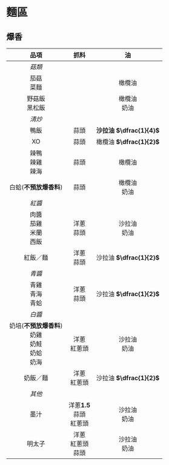 # 麵區

## 爆香

|                              品項                              |               抓料                |              油               |
| :------------------------------------------------------------: | :-------------------------------: | :---------------------------: |
|                             *菇類*                             |                                   |                               |
|                         茄菇<br />菜麵                         |                                   |            橄欖油             |
|                       野菇飯<br />黑松飯                       |                                   |       橄欖油<br />奶油        |
|                          *清炒*<br />                          |                                   |                               |
|                              鴨飯                              |               蒜頭                | **沙拉油** **$\dfrac{1}{4}$** |
|                               XO                               |               蒜頭                |   橄欖油 **$\dfrac{1}{2}$**   |
|                    辣鴨<br />辣雞<br />辣海                    |               蒜頭                |            橄欖油             |
|                     白蛤(**不預放爆香料**)                     |               蒜頭                |       橄欖油<br />奶油        |
|                             *紅醬*                             |                                   |                               |
|               肉醬<br />茄雞<br />米蘭<br />西飯               |          洋蔥<br />蒜頭           |       沙拉油<br />奶油        |
|                            紅飯／麵                            |          洋蔥<br />蒜頭           |   沙拉油 **$\dfrac{1}{2}$**   |
|                             *青醬*                             |                                   |                               |
|                    青雞<br />青海<br />青蛤                    |          洋蔥<br />蒜頭           |   沙拉油 **$\dfrac{1}{2}$**   |
|                             *白醬*                             |                                   |                               |
| 奶培(**不預放爆香料**)<br />奶雞<br />奶鮭<br />奶蛤<br />奶海 |         洋蔥<br />紅蔥頭          |       沙拉油<br />奶油        |
|                            奶飯／麵                            |         洋蔥<br />紅蔥頭          |   沙拉油 **$\dfrac{1}{2}$**   |
|                             *其他*                             |                                   |                               |
|                              墨汁                              | 洋蔥**1.5**<br />蒜頭<br />紅蔥頭 |       沙拉油<br />奶油        |
|                             明太子                             |    洋蔥<br />紅蔥頭<br />蒜頭     |       沙拉油<br />奶油        |

